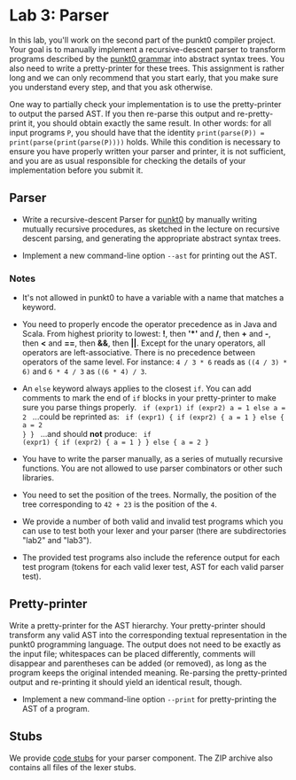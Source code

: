 # Lab 3: Parser

In this lab, you'll work on the second part of the punkt0 compiler
project. Your goal is to manually implement a recursive-descent parser
to transform programs described by the [punkt0 grammar](lab2.html)
into abstract syntax trees. You also need to write a pretty-printer
for these trees. This assignment is rather long and we can only
recommend that you start early, that you make sure you understand
every step, and that you ask otherwise.

One way to partially check your implementation is to use the
pretty-printer to output the parsed AST. If you then re-parse this
output and re-pretty-print it, you should obtain exactly the same
result. In other words: for all input programs `P`, you should have
that the identity `print(parse(P)) = print(parse(print(parse(P))))`
holds. While this condition is necessary to ensure you have properly
written your parser and printer, it is not sufficient, and you are as
usual responsible for checking the details of your implementation
before you submit it.


## Parser

* Write a recursive-descent Parser for [punkt0](lab2.html) by manually
  writing mutually recursive procedures, as sketched in the lecture on
  recursive descent parsing, and generating the appropriate abstract
  syntax trees.

* Implement a new command-line option `--ast` for printing out the
  AST.

### Notes

* It's not allowed in punkt0 to have a variable with a name that
  matches a keyword.

* You need to properly encode the operator precedence as in Java and
  Scala. From highest priority to lowest: **!**, then **'*'** and
  **/**, then **+** and **-**, then **<** and **==**, then **&&**,
  then **||**.  Except for the unary operators, all operators are
  left-associative.  There is no precedence between operators of the
  same level. For instance: `4 / 3 * 6` reads as `((4 / 3) * 6)` and
  `6 * 4 / 3` as `((6 * 4) / 3`.

* An `else` keyword always applies to the closest `if`. You can add
  comments to mark the end of `if` blocks in your pretty-printer to
  make sure you parse things properly.
  <code java>
  if (expr1) if (expr2) a = 1 else a = 2
  </code>
  ...could be reprinted as:
  <code java>
  if (expr1) { if (expr2) { a = 1 } else { a = 2 } }
  </code>
  ...and should **not** produce:
  <code java>
  if (expr1) { if (expr2) { a = 1 } } else { a = 2 }
  </code>

* You have to write the parser manually, as a series of mutually
  recursive functions. You are not allowed to use parser combinators
  or other such libraries.

* You need to set the position of the trees. Normally, the position
  of the tree corresponding to `42 + 23` is the position of the `4`.

* We provide a number of both valid and invalid test programs which
  you can use to test both your lexer and your parser (there are
  subdirectories "lab2" and "lab3").

* The provided test programs also include the reference output for
  each test program (tokens for each valid lexer test, AST for each
  valid parser test).

## Pretty-printer

Write a pretty-printer for the AST hierarchy. Your pretty-printer
should transform any valid AST into the corresponding textual
representation in the punkt0 programming language. The output does not
need to be exactly as the input file; whitespaces can be placed
differently, comments will disappear and parentheses can be added (or
removed), as long as the program keeps the original intended
meaning. Re-parsing the pretty-printed output and re-printing it
should yield an identical result, though.

* Implement a new command-line option `--print` for pretty-printing
  the AST of a program.


## Stubs

We provide <a href="parser-stubs-v2.zip">code stubs</a> for your parser
component. The ZIP archive also contains all files of the lexer stubs.